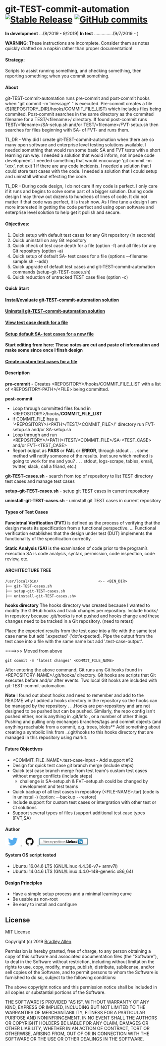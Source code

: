 # git-TEST-commit-automation  [![Stable Release](https://img.shields.io/badge/Release-2.59-blue.svg)](https://github.com/BradleyA/git-TEST-commit-automation/releases/tag/2.59)    [![GitHub commits](https://img.shields.io/github/commits-since/BradleyA/git-TEST-commit-automation/2.59.svg)](https://github.com/BradleyA/git-TEST-commit-automation/commits/)

**In development** ...(8/2019 - 9/2019)   **In test** ...............(9/7/2019 - )
 
**WARNING**: These instructions are incomplete. Consider them as notes quickly drafted on a napkin rather than proper documentation!

#### Strategy:
Scripts to assist running something, and checking something, then reporting something; when you commit something. 

#### About

git-TEST-commit-automation runs pre-commit and post-commit hooks when "git commit -m 'message' " is executed. Pre-commit creates a file (${REPOSITORY_DIR}/hooks/COMMIT_FILE_LIST) which includes files being commited. Post-commit searches in the same directory as the commited filename for a TEST/\<filename>/ directory. If found post-commit runs TEST/\<filename>/SA-setup.sh and/or TEST/\<filename>/FVT-setup.sh then searches for files beginning with SA- of FVT- and runs them.

TL;DR - Why did I create git-TEST-commit-automation when there are so many open software and enterprise level testing solutions available.  I needed something that would run some basic SA and FVT tests with a short learning run way.  I needed a solution that would inform, not impede code development.  I needed something that would encourage 'git commit -m 'xxx', not exit 1 if there are any code incidents.  I needed a solution that I could store test cases with the code. I needed a solution that I could setup and uninstall without effecting the code. 

TL;DR - During code design, I do not care if my code is perfect.  I only care if it runs and begins to solve some part of a bigger solution.  During code design I may throw out dozens to hundreds of lines of code.  It did not matter if that code was perfect, it is trash now.  As I fine tune a design I am more interested in getting the code perfect and using open software and enterprise level solution to help get it pollish and secure.

#### Objectives:
1) Quick setup with default test cases for any Git repository (in seconds)
2) Quick uninstall on any Git repository
3) Quick check of test case depth for a file (option -f) and all files for any Git repository (option -a)
4) Quick setup of default SA- test cases for a file (options --filename sample.sh --add)
5) Quick upgrade of default test cases and git-TEST-commit-automation commands (setup-git-TEST-cases.sh)
6) Quick reduction of untracked TEST case files (option -c)

#### Quick Start
	
#### [Install/evaluate git-TEST-commit-automation solution](https://github.com/BradleyA/git-TEST-commit-automation/tree/master/hooks/docs/STEPS-TO-EVALUTE.md)

#### [Uninstall git-TEST-commit-automation solution](https://github.com/BradleyA/git-TEST-commit-automation/tree/master/hooks/docs/STEPS-TO-UNINSTALL.md)

#### [View test case depth for a file](https://github.com/BradleyA/git-TEST-commit-automation/tree/master/hooks/docs/STEPS-TO-CHECK-DEPTH.md)

#### [Setup default SA- test cases for a new file](https://github.com/BradleyA/git-TEST-commit-automation/tree/master/hooks/docs/STEPS-TO-SETUP-DEFAULT-SA-TEST-CASES.md)

**Start editing from here:  These notes are cut and paste of information and make some since once I finsh design**
#### [Create custom test cases for a file](https://github.com/BradleyA/git-TEST-commit-automation/tree/master/hooks/docs/STEPS-TO-CREATE-TEST-CASES.md)
  
#### Description

**pre-commit** - Creates \<REPOSITORY>/hooks/COMMIT_FILE_LIST with a list of \<REPOSITORY-PATH>/\<FILE> being committed.

**post-commit** 
- Loop through committed files found in \<REPOSITORY>/hooks/**COMMIT_FILE_LIST**
- if COMMIT_FILE has a '\<REPOSITORY>/\<PATH>/TEST/\<COMMIT_FILE>/' directory run FVT-setup.sh and/or SA-setup.sh
- Loop through and run \<REPOSITORY>/\<PATH>/TEST/\<COMMIT_FILE>/SA-<TEST_CASE> and/or FVT-<TEST_CASE>
- Report output as **PASS** or **FAIL** or **ERROR**, through stdout 
      . . . some methed will notify someone of the results. (not sure which method is going to work for me and you? 
      . . . stdout, logs-scrape, tables, email, twitter, slack, call a friand, etc.)
 
**git-TEST-cases.sh** - search from top of repository to list TEST directory test cases and manage test cases

**setup-git-TEST-cases.sh** - setup git TEST cases in current repository

**uninstall-git-TEST-cases.sh** - uninstall git TEST cases in current repository

#### Types of Test Cases

**Funciotnal Verification (FVT)** is defined as the process of verifying that the design meets its specification from a functional perspective. ... Functional verification establishes that the design under test (DUT) implements the functionality of the specification correctly.

**Static Analysis (SA)** is the examination of code prior to the program’s execution SA is code analysis, syntax, permission, code inspection, code review, etc.

#### ARCHITECTURE TREE

    /usr/local/bin/                           <-- <BIN_DIR>
    ├── git-TEST-cases.sh
    ├── setup-git-TEST-cases.sh
    ├── uninstall-git-TEST-cases.sh>


**hooks directory**  The hooks directory was created because I wanted to modify the GitHub hooks and track changes per repository.  Include hooks/ in repostory because .git/hooks is not pushed and hooks change and these changes need to be tracked in a Git repository. (need to retest)

Place the expected results from the test case into a file with the same test case name but add '.expected' ('dot'expected).  Pipe the output from the test case into a file with the same name but add '.test-case-output'. 

====>>>  Moved from above

    git commit -m 'latest changes' <COMMIT_FILE_NAME>

After entering the above command, Git runs any Git hooks found in \<REPOSITORY-NAME>/.git/hooks/ directory.  Git hooks are scripts that Git executes before and/or after events. Two local Git hooks are included with git-TEST-commit-automation. 
  
**Note**   I found out about hooks and need to remember and add to the README why I added a hooks directory in the repository so the hooks can be managed by the repository . . .Hooks are per-repository and are not designed to be pushed but can be pushed. Similarly, the repo config isn't pushed either, nor is anything in .git/info , or a number of other things. Pushing and pulling only exchanges branches/tags and commit objects (and anything reachable from a commit, e.g. trees, blobs** Add something about creating a symbolic link from ../.git/hooks to this hooks directory that are managed in this repository using markit. 

#### Future Objectives 

- <COMMIT_FILE_NAME>.test-case-input - Add support   #12
- Design for quick test case git branch merge (include steps)
- Quick test case branch merge from test team's custom test cases without merge conflicts (include steps)
  - challenge is SA-setup.sh & FVT-setup.sh could be changed by development and test teams 
- Quick backup of all test cases in repository (\<FILE-NAME>.tar) (code is in uninstall-) (option: --backup --restore)
- Include support for custom test cases or intergration with other test or CI solutions 
- Support several types of files (support additional test case types (FVT,SA)

 #### Author
[<img id="twitter" src="hooks/images/twitter.png" width="50" a="twitter.com/bradleyaustintx/">
](https://twitter.com/bradleyaustintx/)   [<img id="github" src="hooks/images/github.png" width="50" a="https://github.com/BradleyA/">
](https://github.com/BradleyA/)    [<img src="hooks/images/linkedin.png" style="max-width:100%;" >](https://www.linkedin.com/in/bradleyhallen)

#### System OS script tested
 * Ubuntu 16.04.6 LTS (GNU/Linux 4.4.38-v7+ armv7l)
 * Ubuntu 14.04.6 LTS (GNU/Linux 4.4.0-148-generic x86_64)

#### Design Principles
 * Have a simple setup process and a minimal learning curve
 * Be usable as non-root
 * Be easy to install and configure

## License
MIT License

Copyright (c) 2019 [Bradley Allen](https://www.linkedin.com/in/bradleyhallen)

Permission is hereby granted, free of charge, to any person obtaining a copy of this software and associated documentation files (the "Software"), to deal in the Software without restriction, including without limitation the rights to use, copy, modify, merge, publish, distribute, sublicense, and/or sell copies of the Software, and to permit persons to whom the Software is furnished to do so, subject to the following conditions:

The above copyright notice and this permission notice shall be included in all copies or substantial portions of the Software.

THE SOFTWARE IS PROVIDED "AS IS", WITHOUT WARRANTY OF ANY KIND, EXPRESS OR IMPLIED, INCLUDING BUT NOT LIMITED TO THE WARRANTIES OF MERCHANTABILITY, FITNESS FOR A PARTICULAR PURPOSE AND NONINFRINGEMENT. IN NO EVENT SHALL THE AUTHORS OR COPYRIGHT HOLDERS BE LIABLE FOR ANY CLAIM, DAMAGES OR OTHER LIABILITY, WHETHER IN AN ACTION OF CONTRACT, TORT OR OTHERWISE, ARISING FROM, OUT OF OR IN CONNECTION WITH THE SOFTWARE OR THE USE OR OTHER DEALINGS IN THE SOFTWARE.
